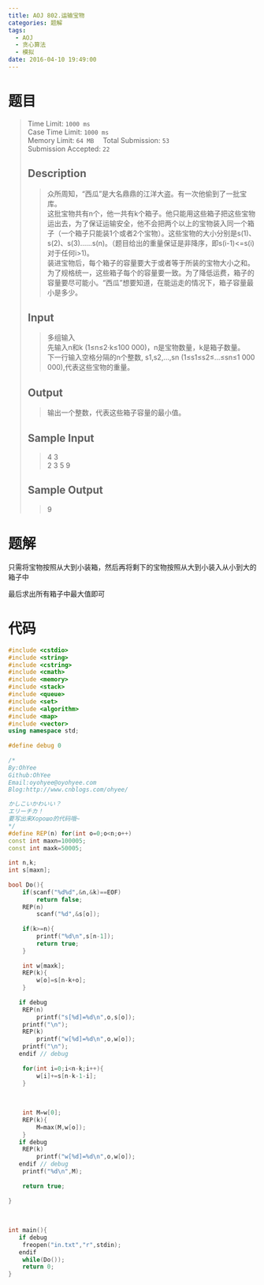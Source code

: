 ```yaml
---
title: AOJ 802.运输宝物
categories: 题解
tags:
  - AOJ
  - 贪心算法
  - 模拟
date: 2016-04-10 19:49:00
---
```

# 题目

> Time Limit: `1000 ms`  
> Case Time Limit: `1000 ms`  
> Memory Limit: `64 MB  `
> Total Submission: `53`  
> Submission Accepted: `22`  
> ## Description  
> > 众所周知，“西瓜”是大名鼎鼎的江洋大盗。有一次他偷到了一批宝库。  
> > 这批宝物共有n个，他一共有k个箱子。他只能用这些箱子把这些宝物运出去，为了保证运输安全，他不会把两个以上的宝物装入同一个箱子（一个箱子只能装1个或者2个宝物）。这些宝物的大小分别是s(1)、s(2)、s(3)……s(n)。（题目给出的重量保证是非降序，即s(i-1)<=s(i) 对于任何i>1)。  
> > 装进宝物后，每个箱子的容量要大于或者等于所装的宝物大小之和。为了规格统一，这些箱子每个的容量要一致。为了降低运费，箱子的容量要尽可能小。“西瓜”想要知道，在能运走的情况下，箱子容量最小是多少。  
>  <!--more-->  
>   
> ## Input  
> > 多组输入  
> > 先输入n和k (1≤n≤2·k≤100 000)，n是宝物数量，k是箱子数量。  
> > 下一行输入空格分隔的n个整数, s1,s2,...,sn (1≤s1≤s2≤...≤sn≤1 000 000),代表这些宝物的重量。  
>    
>   
> ## Output  
> > 输出一个整数，代表这些箱子容量的最小值。  
>    
>   
> ## Sample Input  
> > 4 3  
> > 2 3 5 9  
>    
>   
> ## Sample Output  
> > 9  

# 题解

只需将宝物按照从大到小装箱，然后再将剩下的宝物按照从大到小装入从小到大的箱子中

最后求出所有箱子中最大值即可


# 代码

```cpp
#include <cstdio>
#include <string>
#include <cstring>
#include <cmath>
#include <memory>
#include <stack>
#include <queue>
#include <set>
#include <algorithm>
#include <map>
#include <vector>
using namespace std;
 
#define debug 0
 
/*
By:OhYee
Github:OhYee
Email:oyohyee@oyohyee.com
Blog:http://www.cnblogs.com/ohyee/

かしこいかわいい？
エリーチカ！
要写出来Хорошо的代码哦~
*/
#define REP(n) for(int o=0;o<n;o++)
const int maxn=100005;
const int maxk=50005;
 
int n,k;
int s[maxn];
 
bool Do(){
    if(scanf("%d%d",&n,&k)==EOF)
        return false;
    REP(n)
        scanf("%d",&s[o]);
 
    if(k>=n){
        printf("%d\n",s[n-1]);
        return true;
    }
 
    int w[maxk];
    REP(k){
        w[o]=s[n-k+o];
    }
 
   if debug
    REP(n)
        printf("s[%d]=%d\n",o,s[o]);
    printf("\n");
    REP(k)
        printf("w[%d]=%d\n",o,w[o]);
    printf("\n");
   endif // debug
 
    for(int i=0;i<n-k;i++){
        w[i]+=s[n-k-1-i];
    }
 
 
 
    int M=w[0];
    REP(k){
        M=max(M,w[o]);
    }
   if debug
    REP(k)
        printf("w[%d]=%d\n",o,w[o]);
   endif // debug
    printf("%d\n",M);
 
    return true;
 
}
 
 
 
int main(){
   if debug
    freopen("in.txt","r",stdin);
   endif
    while(Do());
    return 0;
}
```